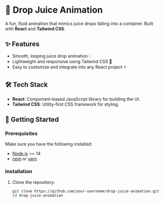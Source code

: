# 🍊 Drop Juice Animation

A fun, fluid animation that mimics juice drops falling into a container. Built with **React** and **Tailwind CSS**.

## ✨ Features
- Smooth, looping juice drop animation 💧
- Lightweight and responsive using Tailwind CSS 📱
- Easy to customize and integrate into any React project ⚡

## 🛠️ Tech Stack
- **React**: Component-based JavaScript library for building the UI.
- **Tailwind CSS**: Utility-first CSS framework for styling.
  
## 🚀 Getting Started

### Prerequisites
Make sure you have the following installed:
- [Node.js](https://nodejs.org/) >= 14
- [npm](https://www.npmjs.com/) or [yarn](https://yarnpkg.com/)

### Installation

1. Clone the repository:

   ```bash
   git clone https://github.com/your-username/drop-juice-animation.git
   cd drop-juice-animation

